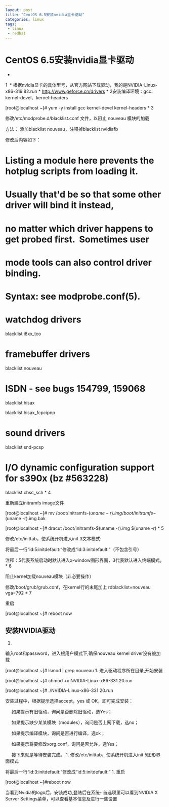 ```yaml
---
layout: post
title: "CentOS 6.5安装nvidia显卡驱动"
categories: linux
tags: 
 - linux
 - redhat
--- 
```


# CentOS 6.5安装nvidia显卡驱动

* 
1 
* 
根据nvidia显卡的具体型号，从官方网站下载驱动，我的是NVIDIA-Linux-x86-319.82.run
* 
http://www.geforce.cn/drivers
* 
2安装编译环境：gcc、kernel-devel、kernel-headers

[root@localhost ~]# yum -y install gcc kernel-devel kernel-headers
* 
3

修改/etc/modprobe.d/blacklist.conf 文件，以阻止 nouveau 模块的加载

方法： 添加blacklist nouveau，注释掉blacklist nvidiafb

修改后内容如下：

#

# Listing a module here prevents the hotplug scripts from loading it.

# Usually that'd be so that some other driver will bind it instead,

# no matter which driver happens to get probed first.  Sometimes user

# mode tools can also control driver binding.

#

# Syntax: see modprobe.conf(5).

#

# watchdog drivers

blacklist i8xx_tco

# framebuffer drivers

blacklist nouveau

# ISDN - see bugs 154799, 159068

blacklist hisax

blacklist hisax_fcpcipnp

# sound drivers

blacklist snd-pcsp

# I/O dynamic configuration support for s390x (bz #563228)

blacklist chsc_sch
* 
4

重新建立initramfs image文件

[root@localhost ~]# mv /boot/initramfs-$(uname -r).img /boot/initramfs-$(uname -r).img.bak

[root@localhost ~]# dracut /boot/initramfs-$(uname -r).img $(uname -r)
* 
5

修改/etc/inittab，使系统开机进入init 3文本模式:

将最后一行“id:5:initdefault:”修改成“id:3:initdefault:”（不包含引号）

注释：5代表系统启动时默认进入x-window图形界面，3代表默认进入终端模式。
* 
6

阻止kernel加载nouveau模块（非必要操作）

修改/boot/grub/grub.conf，在kernel行的末尾加上 rdblacklist=nouveau vga=792
* 
7

重启

[root@localhost ~]# reboot now

## 安装NVIDIA驱动

1. 
输入root和password，进入根用户模式下,确保nouveau kernel driver没有被加载

[root@localhost ~]# lsmod | grep nouveau
1. 
进入驱动程序所在目录,开始安装

[root@localhost ~]# chmod +x NVIDIA-Linux-x86-331.20.run

[root@localhost ~]# ./NVIDIA-Linux-x86-331.20.run

安装过程中，根据提示选择accept，yes 或 OK，即可完成安装：

     如果提示有旧驱动，询问是否删除旧驱动，选Yes；

     如果提示缺少某某模块（modules），询问是否上网下载，选no；

     如果提示编译模块，询问是否进行编译，选ok；

     如果提示将要修改xorg.conf，询问是否允许，选Yes；

     接下来就是等待安装完成。
1. 
修改/etc/inittab，使系统开机进入init 5图形界面模式

将最后一行“id:3:initdefault:”修改成“id:5:initdefault:”
1. 
重启

[root@localhost ~]#reboot now

当看到Nvidia的logo后，安装成功,登陆后在系统- 首选项里可以看到NVIDIA X Server Settings菜单，可以查看基本信息及进行一些设置
